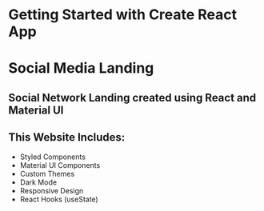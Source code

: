 # Getting Started with Create React App

# Social Media Landing 
## Social Network Landing created using React and Material UI

## This Website Includes: 
- Styled Components
- Material UI Components
- Custom Themes
- Dark Mode
- Responsive Design
- React Hooks (useState)

